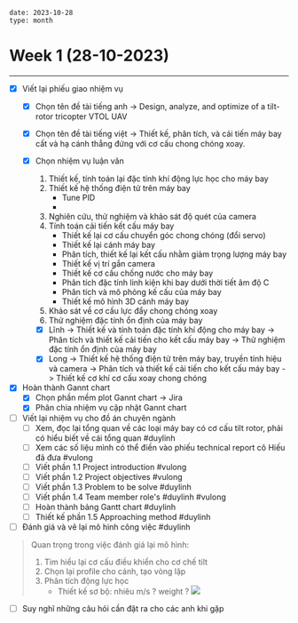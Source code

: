 ```gEvent
date: 2023-10-28
type: month
```
# Week 1 (28-10-2023)
---
- [x] Viết lại phiếu giao nhiệm vụ 
	- [x] Chọn tên đề tài tiếng anh 
		-> Design, analyze, and optimize of a tilt-rotor tricopter VTOL UAV
	- [x] Chọn tên đề tài tiếng việt 
		-> Thiết kế, phân tích, và cải tiến máy bay cất và hạ cánh thẳng đứng với cơ cấu chong chóng xoay.

	- [x] Chọn nhiệm vụ luận văn 
		1. Thiết kế, tính toán lại đặc tính khí động lực học cho máy bay
		2. Thiết kế hệ thống điện tử trên máy bay
			- Tune PID
			- 
		1. Nghiên cứu, thử nghiệm và khảo sát độ quét của camera 
		2. Tính toán cải tiến kết cấu máy bay 
			- Thiết kế lại cơ cấu chuyển góc chong chóng (đổi servo) 
			- Thiết kế lại cánh máy bay 
			- Phân tích, thiết kế lại kết cấu nhằm giảm trọng lượng máy bay 
			- Thiết kế vị trí gắn camera 
			- Thiết kế cơ cấu chống nước cho máy bay 
			- Phân tích đặc tính linh kiện khi bay dưới thời tiết âm độ C 
			- Phân tích và mô phỏng kế cấu của máy bay 
			- Thiết kế mô hình 3D cánh máy bay 
		3. Khảo sát về cơ cấu lực đẩy chong chóng xoay 
		4. Thử nghiệm đặc tính ổn định của máy bay 
		- [x] Lĩnh 
			-> Thiết kế và tính toán đặc tính khí động cho máy bay 
			-> Phân tích và thiết kế cải tiến cho kết cấu máy bay 
			-> Thử nghiệm đặc tính ổn định của máy bay 
		- [x] Long 
			-> Thiết kế hệ thống điện tử trên máy bay, truyền tính hiệu và camera
			-> Phân tích và thiết kế cải tiến cho kết cấu máy bay 
			-> Thiết kế cơ khí cơ cấu xoay chong chóng
- [x] Hoàn thành Gannt chart 
	- [x] Chọn phần mềm plot Gannt chart 
		-> Jira
	- [x] Phân chia nhiệm vụ cập nhật Gannt chart
- [ ] Viết lại nhiệm vụ cho đồ án chuyên ngành 
	- [ ] Xem, đọc lại tổng quan về các loại máy bay có cơ cấu tilt rotor, phải có hiểu biết về cái tổng quan #duylinh 
	- [ ] Xem các số liệu mình có thể điền vào phiếu technical report cô Hiếu đã đưa #vulong 
	- [ ] Viết phần 1.1 Project introduction #vulong 
	- [ ] Viết phần 1.2 Project objectives #vulong 
	- [ ] Viết phần 1.3 Problem to be solve #duylinh 
	- [ ] Viết phần 1.4 Team member role's #duylinh #vulong 
	- [ ] Hoàn thành bảng Gantt chart #duylinh 
	- [ ] Thiết kế phần 1.5 Approaching method #duylinh 
- [ ] Đánh giá và vẽ lại mô hình công việc #duylinh 
> Quan trọng trong việc đánh giá lại mô hình: 
> 	1. Tìm hiểu lại cơ cấu điều khiển cho cơ chế tilt
> 	2. Chọn lại profile cho cánh, tạo vòng lặp
> 	3. Phân tích động lực học 
> 		- Thiết kế sơ bộ: nhiêu m/s ? weight ?
![](https://i.imgur.com/ODoevTz.png)
- [ ] Suy nghĩ những câu hỏi cần đặt ra cho các anh khi gặp